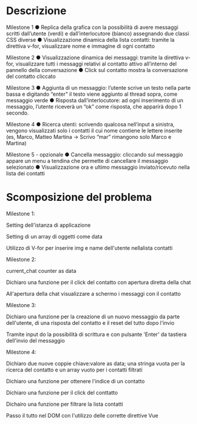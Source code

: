 # Descrizione

Milestone 1
● Replica della grafica con la possibilità di avere messaggi scritti dall’utente (verdi) e
dall’interlocutore (bianco) assegnando due classi CSS diverse
● Visualizzazione dinamica della lista contatti: tramite la direttiva v-for, visualizzare
nome e immagine di ogni contatto

Milestone 2
● Visualizzazione dinamica dei messaggi: tramite la direttiva v-for, visualizzare tutti i
messaggi relativi al contatto attivo all’interno del pannello della conversazione
● Click sul contatto mostra la conversazione del contatto cliccato

Milestone 3
● Aggiunta di un messaggio: l’utente scrive un testo nella parte bassa e digitando
“enter” il testo viene aggiunto al thread sopra, come messaggio verde
● Risposta dall’interlocutore: ad ogni inserimento di un messaggio, l’utente riceverà
un “ok” come risposta, che apparirà dopo 1 secondo.

Milestone 4
● Ricerca utenti: scrivendo qualcosa nell’input a sinistra, vengono visualizzati solo i
contatti il cui nome contiene le lettere inserite (es, Marco, Matteo Martina -> Scrivo
“mar” rimangono solo Marco e Martina)

Milestone 5 - opzionale
● Cancella messaggio: cliccando sul messaggio appare un menu a tendina che
permette di cancellare il messaggio selezionato
● Visualizzazione ora e ultimo messaggio inviato/ricevuto nella lista dei contatti

# Scomposizione del problema

Milestone 1: 

Setting dell'istanza di applicazione

Setting di un array di oggetti come data

Utilizzo di V-for per inserire img e name dell'utente nellalista contatti

Milestone 2:

current_chat counter as data

Dichiaro una funzione per il click del contatto con apertura diretta della chat

All'apertura della chat visualizzare a schermo i messaggi con il contatto

Milestone 3:

Dichiaro una funzione per la creazione di un nuovo messaggio da parte dell'utente, di una risposta del contatto e il reset del tutto dopo l'invio

Tramite input do la possibilità di scrittura e con pulsante 'Enter' da tastiera dell'invio del messaggio

Milestone 4:

Dichiaro due nuove coppie chiave:valore as data; una stringa vuota per la ricerca del contatto e un array vuoto per i contatti filtrati

Dichiaro una funzione per ottenere l'indice di un contatto

Dichiaro una funzione per il click del conttatto

Dichairo una funzione per filtrare la lista contatti

Passo il tutto nel DOM con l'utilizzo delle corrette direttive Vue